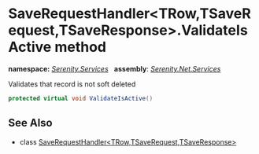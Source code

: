 # SaveRequestHandler&lt;TRow,TSaveRequest,TSaveResponse&gt;.ValidateIsActive method
**namespace:** *[Serenity.Services](../../README.md#serenity.services-namespace)*   **assembly**: *[Serenity.Net.Services](../../README.md)*

Validates that record is not soft deleted

```csharp
protected virtual void ValidateIsActive()
```

## See Also

* class [SaveRequestHandler&lt;TRow,TSaveRequest,TSaveResponse&gt;](../SaveRequestHandler-3.md)